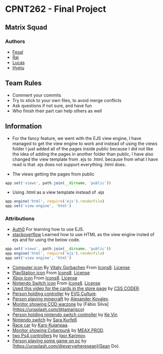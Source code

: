 # CPNT262 - Final Project

## Matrix Squad

### Authors
* [Fesal](https://github.com/FesalBadday)
* [Raj](https://github.com/Raj-Hunjan)
* [Lucas](https://github.com/lucas-cq)
* [Hyeju](https://github.com/Hyeju1996)

## Team Rules
* Comment your commits
* Try to stick to your own files, to avoid merge conflicts
* Ask questions if not sure, and have fun
* Who finish their part can help others as well

## Information
- For the fancy feature, we went with the EJS view engine, I have managed to get the view engine to work and instead of using the views folder I just added all of the pages inside public because I did not like the idea of adding the pages in another folder than public, I have also changed the view template from .ejs to .html. because from what I have read is that .ejs does not support everything .html does. 

- The views getting the pages from public
```js
app.set('views', path.join(__dirname, 'public'))
```

- Using .html as a view template instead of .ejs 
```js
app.engine('html', require('ejs').renderFile)
app.set('view engine', 'html')
```
  
### Attributions
- [Auth0](https://www.youtube.com/watch?v=vdFQJRVGHYM) For learning how to use EJS.
- [stackoverflow](https://stackoverflow.com/questions/17911228/how-do-i-use-html-as-the-view-engine-in-express) Learned how to use HTML as the view engine insted of ejs and for using the below code.

```js
app.set('views', path.join(__dirname, 'public'))
app.engine('html', require('ejs').renderFile)
app.set('view engine', 'html')
```

- [Computer icon](https://icons8.com/icon/WgoCO0QKt9bJ/computer) By [Vitaly Gorbachev](https://icons8.com/icons/authors/ttX1M9NnKB7X/vitaly-gorbachev) From [Icons8](https://www.icons8.com). [License](https://www.icons8.com/license)
- [PlayStation icon](https://icons8.com/icon/12519/playstation) From [Icons8](https://www.icons8.com). [License](https://www.icons8.com/license)
- [Xbox icon](https://icons8.com/icon/12504/xbox) From [Icons8](https://www.icons8.com). [License](https://www.icons8.com/license)
- [Nintendo Switch icon](https://icons8.com/icon/XaIQdSh4y3F9/nintendo-switch-logo) From [Icons8](https://www.icons8.com). [License](https://www.icons8.com/license)
- [Used this video for the cards in the store page](https://www.youtube.com/watch?v=HR-Jg3xSQRc&t=96s) by [CSS CODER](https://www.youtube.com/channel/UChWD0lOFgiQ8C_pB3Ldac9g).
- [Person holding controller](https://www.pexels.com/photo/person-holding-sony-ps4-controller-1174597/) by [EVG Culture](https://www.pexels.com/@evgphotos).
- [Person playing minecraft](https://www.pexels.com/photo/flat-screen-computer-monitor-3977908/) by [Alexander Kovalev](https://www.pexels.com/@alscre).
- [Monitor showing COD warzone](https://unsplash.com/photos/nmTm7knUnqs) by [Fábio Silva] (https://unsplash.com/@tamarisco)
- [Person holding nintendo switch controller](https://unsplash.com/photos/-HuMEdCPM0U) by [Ke Vin](https://unsplash.com/@cactuspix.)
- [Nintendo switch](https://unsplash.com/photos/hzad7o11p5I) by [Sara Kurfeß](https://unsplash.com/@stereophototyp)
- [Race car](https://unsplash.com/photos/HZrcqdS9IEU) by [Karo Kujanpaa](https://unsplash.com/@karographix).
- [Monitor showing Cyberpunk](https://unsplash.com/photos/Bp_-zo3Nl28) by [MEAX PROD](https://unsplash.com/@meaxprod).
- [two Ps4 controllers](https://unsplash.com/photos/1b6LfEIL7CY) by [Igor Karimov](https://unsplash.com/@ingvar_erik).
- [Person playing some game on pc](https://unsplash.com/photos/EHLd2utEf68) by [https://unsplash.com/@everywheresean](Sean Do).